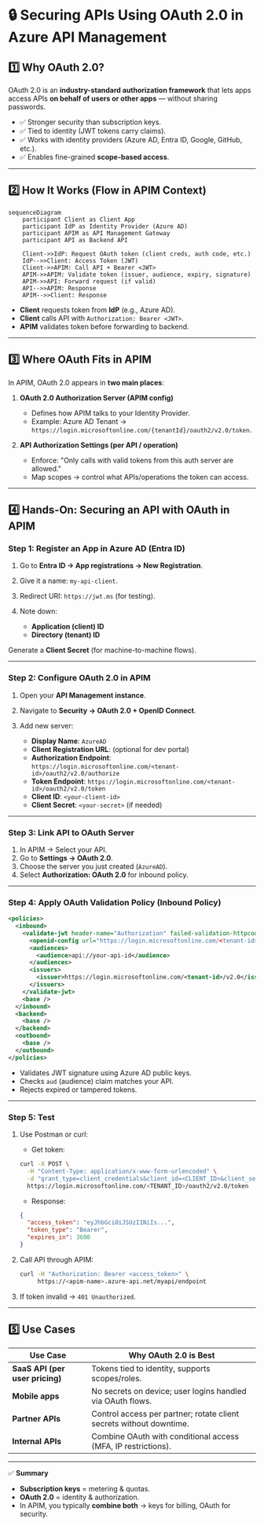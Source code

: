 # 🔒 Securing APIs Using OAuth 2.0 in Azure API Management

## 1️⃣ Why OAuth 2.0?

OAuth 2.0 is an **industry-standard authorization framework** that lets apps access APIs **on behalf of users or other apps** — without sharing passwords.

- ✅ Stronger security than subscription keys.
- ✅ Tied to identity (JWT tokens carry claims).
- ✅ Works with identity providers (Azure AD, Entra ID, Google, GitHub, etc.).
- ✅ Enables fine-grained **scope-based access**.

---

## 2️⃣ How It Works (Flow in APIM Context)

```mermaid
sequenceDiagram
    participant Client as Client App
    participant IdP as Identity Provider (Azure AD)
    participant APIM as API Management Gateway
    participant API as Backend API

    Client->>IdP: Request OAuth token (client creds, auth code, etc.)
    IdP-->>Client: Access Token (JWT)
    Client->>APIM: Call API + Bearer <JWT>
    APIM->>APIM: Validate token (issuer, audience, expiry, signature)
    APIM->>API: Forward request (if valid)
    API-->>APIM: Response
    APIM-->>Client: Response
```

- **Client** requests token from **IdP** (e.g., Azure AD).
- **Client** calls API with `Authorization: Bearer <JWT>`.
- **APIM** validates token before forwarding to backend.

---

## 3️⃣ Where OAuth Fits in APIM

In APIM, OAuth 2.0 appears in **two main places**:

1. **OAuth 2.0 Authorization Server (APIM config)**

   - Defines how APIM talks to your Identity Provider.
   - Example: Azure AD Tenant → `https://login.microsoftonline.com/{tenantId}/oauth2/v2.0/token`.

2. **API Authorization Settings (per API / operation)**

   - Enforce: "Only calls with valid tokens from this auth server are allowed."
   - Map scopes → control what APIs/operations the token can access.

---

## 4️⃣ Hands-On: Securing an API with OAuth in APIM

### Step 1: Register an App in Azure AD (Entra ID)

1. Go to **Entra ID → App registrations → New Registration**.
2. Give it a name: `my-api-client`.
3. Redirect URI: `https://jwt.ms` (for testing).
4. Note down:

   - **Application (client) ID**
   - **Directory (tenant) ID**

Generate a **Client Secret** (for machine-to-machine flows).

---

### Step 2: Configure OAuth 2.0 in APIM

1. Open your **API Management instance**.
2. Navigate to **Security → OAuth 2.0 + OpenID Connect**.
3. Add new server:

   - **Display Name**: `AzureAD`
   - **Client Registration URL**: (optional for dev portal)
   - **Authorization Endpoint**: `https://login.microsoftonline.com/<tenant-id>/oauth2/v2.0/authorize`
   - **Token Endpoint**: `https://login.microsoftonline.com/<tenant-id>/oauth2/v2.0/token`
   - **Client ID**: `<your-client-id>`
   - **Client Secret**: `<your-secret>` (if needed)

---

### Step 3: Link API to OAuth Server

1. In APIM → Select your API.
2. Go to **Settings → OAuth 2.0**.
3. Choose the server you just created (`AzureAD`).
4. Select **Authorization: OAuth 2.0** for inbound policy.

---

### Step 4: Apply OAuth Validation Policy (Inbound Policy)

```xml
<policies>
  <inbound>
    <validate-jwt header-name="Authorization" failed-validation-httpcode="401" failed-validation-error-message="Invalid or expired token.">
      <openid-config url="https://login.microsoftonline.com/<tenant-id>/v2.0/.well-known/openid-configuration" />
      <audiences>
        <audience>api://your-api-id</audience>
      </audiences>
      <issuers>
        <issuer>https://login.microsoftonline.com/<tenant-id>/v2.0</issuer>
      </issuers>
    </validate-jwt>
    <base />
  </inbound>
  <backend>
    <base />
  </backend>
  <outbound>
    <base />
  </outbound>
</policies>
```

- Validates JWT signature using Azure AD public keys.
- Checks `aud` (audience) claim matches your API.
- Rejects expired or tampered tokens.

---

### Step 5: Test

1. Use Postman or curl:

   - Get token:

   ```bash
   curl -X POST \
     -H "Content-Type: application/x-www-form-urlencoded" \
     -d "grant_type=client_credentials&client_id=<CLIENT_ID>&client_secret=<CLIENT_SECRET>&scope=api://<API_ID>/.default" \
     https://login.microsoftonline.com/<TENANT_ID>/oauth2/v2.0/token
   ```

   - Response:

   ```json
   {
     "access_token": "eyJhbGciOiJSUzI1NiIs...",
     "token_type": "Bearer",
     "expires_in": 3600
   }
   ```

2. Call API through APIM:

   ```bash
   curl -H "Authorization: Bearer <access_token>" \
        https://<apim-name>.azure-api.net/myapi/endpoint
   ```

3. If token invalid → `401 Unauthorized`.

---

## 5️⃣ Use Cases

| Use Case                        | Why OAuth 2.0 is Best                                               |
| ------------------------------- | ------------------------------------------------------------------- |
| **SaaS API (per user pricing)** | Tokens tied to identity, supports scopes/roles.                     |
| **Mobile apps**                 | No secrets on device; user logins handled via OAuth flows.          |
| **Partner APIs**                | Control access per partner; rotate client secrets without downtime. |
| **Internal APIs**               | Combine OAuth with conditional access (MFA, IP restrictions).       |

---

✅ **Summary**

- **Subscription keys** = metering & quotas.
- **OAuth 2.0** = identity & authorization.
- In APIM, you typically **combine both** → keys for billing, OAuth for security.
